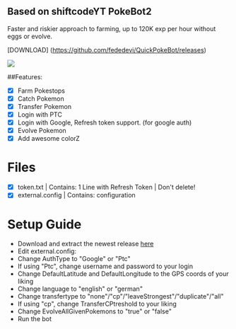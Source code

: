 ## Based on shiftcodeYT PokeBot2 
Faster and riskier approach to farming, up to 120K exp per hour without eggs or evolve.

[DOWNLOAD] (https://github.com/fededevi/QuickPokeBot/releases)


![](https://cloud.githubusercontent.com/assets/5583580/17182425/be384104-5423-11e6-9193-870a311fce4f.png)


##Features:
- [x] Farm Pokestops
- [x] Catch Pokemon
- [x] Transfer Pokemon
- [x] Login with PTC
- [x] Login with Google, Refresh token support. (for google auth)
- [x] Evolve Pokemon
- [x] Add awesome colorZ

# Files
- [x] token.txt | Contains: 1 Line with Refresh Token | Don't delete!
- [x] external.config | Contains: configuration

# Setup Guide
- Download and extract the newest release [here](https://github.com/fededevi/QuickPokeBot/releases)
- Edit external.config:
- Change AuthType to "Google" or "Ptc"
- If using "Ptc", change username and password to your login
- Change DefaultLatitude and DefaultLongitude to the GPS coords of your liking
- Change language to "english" or "german"
- Change transfertype to "none"/"cp"/"leaveStrongest"/"duplicate"/"all"
- If using "cp", change TransferCPtreshold to your liking
- Change EvolveAllGivenPokemons to "true" or "false"
- Run the bot 
